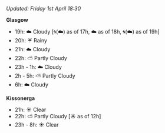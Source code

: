*Updated: Friday 1st April 18:30*

**Glasgow**

* 19h: :cloud: Cloudy [:cyclone:(:cloud:) as of 17h, :cloud: as of 18h, :cyclone:(:cloud:) as of 19h]
* 20h: :umbrella: Rainy
* 21h: :cloud: Cloudy
* 22h: :partly_sunny: Partly Cloudy
* 23h - 1h: :cloud: Cloudy
* 2h - 5h: :partly_sunny: Partly Cloudy
* 6h: :cloud: Cloudy

**Kissonerga**

* 21h: :sunny: Clear
* 22h: :partly_sunny: Partly Cloudy [:sunny: as of 12h]
* 23h - 8h: :sunny: Clear

